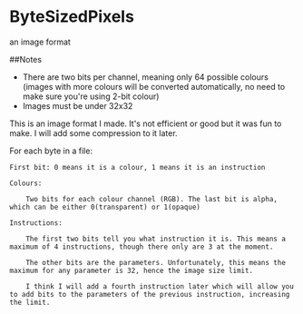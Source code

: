 # ByteSizedPixels
 an image format

 ##Notes
 - There are two bits per channel, meaning only 64 possible colours (images with more colours will be converted automatically, no need to make sure you're using 2-bit colour)
 - Images must be under 32x32
 
 This is an image format I made. It's not efficient or good but it was fun to make. I will add some compression to it later.
 
 For each byte in a file:
 
    First bit: 0 means it is a colour, 1 means it is an instruction
    
    Colours:
    
        Two bits for each colour channel (RGB). The last bit is alpha, which can be either 0(transparent) or 1(opaque)
        
    Instructions:
    
        The first two bits tell you what instruction it is. This means a maximum of 4 instructions, though there only are 3 at the moment.
        
        The other bits are the parameters. Unfortunately, this means the maximum for any parameter is 32, hence the image size limit.
        
        I think I will add a fourth instruction later which will allow you to add bits to the parameters of the previous instruction, increasing the limit.
        
